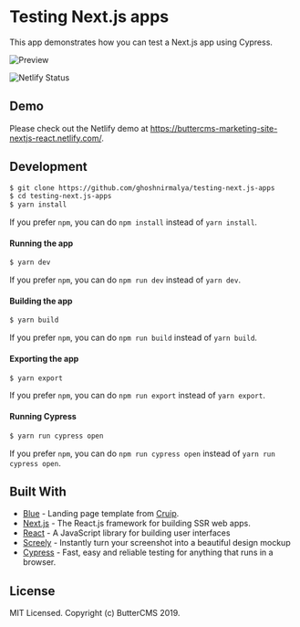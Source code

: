 # Testing Next.js apps

This app demonstrates how you can test a Next.js app using Cypress.

<img src="https://user-images.githubusercontent.com/6391763/54627869-47b56500-4a9a-11e9-812e-ddb71b56f56e.png" alt="Preview">

<!-- prettier-ignore-start -->

![Netlify Status][netlify-badge]

<!-- prettier-ignore-end -->

## Demo

Please check out the Netlify demo at https://buttercms-marketing-site-nextjs-react.netlify.com/.

## Development

```sh
$ git clone https://github.com/ghoshnirmalya/testing-next.js-apps
$ cd testing-next.js-apps
$ yarn install
```

If you prefer `npm`, you can do `npm install` instead of `yarn install`.

#### Running the app

```sh
$ yarn dev
```

If you prefer `npm`, you can do `npm run dev` instead of `yarn dev`.

#### Building the app

```sh
$ yarn build
```

If you prefer `npm`, you can do `npm run build` instead of `yarn build`.

#### Exporting the app

```sh
$ yarn export
```

If you prefer `npm`, you can do `npm run export` instead of `yarn export`.

#### Running Cypress

```sh
$ yarn run cypress open
```

If you prefer `npm`, you can do `npm run cypress open` instead of `yarn run cypress open`.

## Built With

* [Blue](https://cruip.com/blue/) - Landing page template from [Cruip](https://cruip.com/).
* [Next.js](https://nextjs.org/) - The React.js framework for building SSR web apps.
* [React](https://facebook.github.io/react/) - A JavaScript library for building user interfaces
* [Screely](https://www.screely.com/) - Instantly turn your screenshot into a beautiful design mockup
* [Cypress](https://www.cypress.io/) - Fast, easy and reliable testing for anything that runs in a browser.

## License

MIT Licensed. Copyright (c) ButterCMS 2019.

<!-- prettier-ignore-start -->

[netlify-badge]: https://api.netlify.com/api/v1/badges/6d6612a8-c4f4-44d6-a5d7-81e6afec737b/deploy-status

<!-- prettier-ignore-end -->
